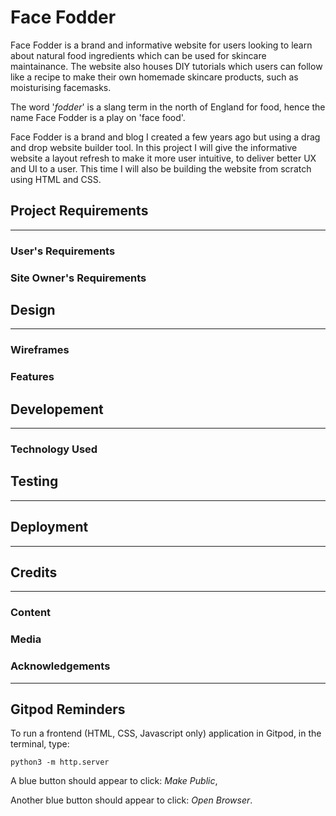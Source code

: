 # Face Fodder
Face Fodder is a brand and informative website for users looking to learn about natural food ingredients which can be used for skincare maintainance. 
The website also houses DIY tutorials which users can follow like a recipe to make their own homemade skincare products, such as moisturising facemasks.

The word '*fodder*' is a slang term in the north of England for food, hence the name Face Fodder is a play on 'face food'.

Face Fodder is a brand and blog I created a few years ago but using a drag and drop website builder tool. In this project I will give the informative website a layout refresh to make 
it more user intuitive, to deliver better UX and UI to a user. This time I will also be building the website from scratch using HTML and CSS.

## Project Requirements
------------------
### User's Requirements
### Site Owner's Requirements

## Design
------------------
### Wireframes
### Features

## Developement
------------------
### Technology Used

## Testing
------------------

## Deployment
------------------

## Credits
------------------
### Content
### Media
### Acknowledgements

------------------

## Gitpod Reminders

To run a frontend (HTML, CSS, Javascript only) application in Gitpod, in the terminal, type:

`python3 -m http.server`

A blue button should appear to click: *Make Public*,

Another blue button should appear to click: *Open Browser*.